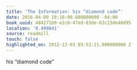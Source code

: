 ```yaml
---
title: 'The Information: his “diamond code”'
date: 2016-04-09 18:16:00.600000000 -04:00
book_uuid: 484271b9-e2c0-47ed-83de-63c23de48d95
location: '0.499841'
source: readmill
touch: false
highlighted_on: 2012-12-03 03:53:21.000000000 Z
---
```


his “diamond code”